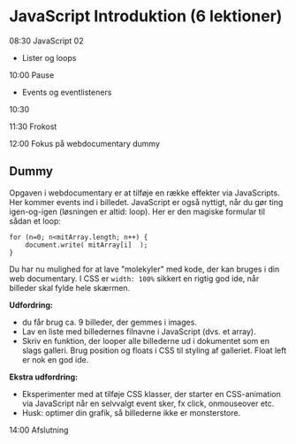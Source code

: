 # JavaScript Introduktion (6 lektioner)

08:30 JavaScript 02

* Lister og loops

10:00 Pause

* Events og eventlisteners

10:30 

11:30 Frokost

12:00 Fokus på webdocumentary dummy

## Dummy

Opgaven i webdocumentary er at tilføje en række effekter via JavaScripts. Her kommer events ind i billedet. JavaScript er også nyttigt, når du gør ting igen-og-igen (løsningen er altid: loop). Her er den magiske formular til sådan et loop:

~~~~
for (n=0; n<mitArray.length; n++) {
	document.write( mitArray[i]  );
}
~~~~

Du har nu mulighed for at lave "molekyler" med kode, der kan bruges i din web documentary. I CSS er `width: 100%` sikkert en rigtig god ide, når billeder skal fylde hele skærmen.

**Udfordring:**

* du får brug ca. 9 billeder, der gemmes i images. 
* Lav en liste med billedernes filnavne i JavaScript (dvs. et array). 
* Skriv en funktion, der looper alle billederne ud i dokumentet som en slags galleri. Brug position og floats i CSS til styling af galleriet. Float left er nok en god ide.

**Ekstra udfordring:**

* Eksperimenter med at tilføje CSS klasser, der starter en CSS-animation via JavaScript når en selvvalgt event sker, fx click, onmouseover etc. 
* Husk: optimer din grafik, så billederne ikke er monsterstore.


14:00 Afslutning


